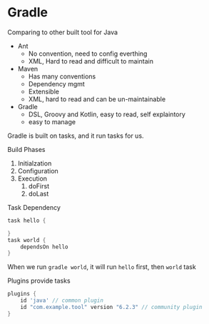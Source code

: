 # Gradle

Comparing to other built tool for Java

* Ant
  * No convention, need to config everthing
  * XML, Hard to read and difficult to maintain
* Maven
  * Has many conventions
  * Dependency mgmt
  * Extensible
  * XML, hard to read and can be un-maintainable
* Gradle
  * DSL, Groovy and Kotlin, easy to read, self explaintory
  * easy to manage

Gradle is built on tasks, and it run tasks for us.

Build Phases

1. Initialzation
2. Configuration
3. Execution
   1. doFirst
   2. doLast

Task Dependency

```groovy
task hello {

}
task world {
    dependsOn hello
}
```
When we run `gradle world`, it will run `hello` first, then `world` task

Plugins provide tasks

```groovy
plugins { 
    id 'java' // common plugin
    id "com.example.tool" version "6.2.3" // community plugin
}
```
